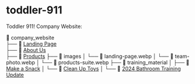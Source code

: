 # toddler-911

Toddler 911! Company Website:

📁 company_website<br>
├── 📄 [Landing Page](https://ruskibenya.github.io/toddler-911/company_website/landing-page)<br>
├── 📄 [About Us](https://ruskibenya.github.io/toddler-911/company_website/about-us)<br>
├── 📄 [Products](https://ruskibenya.github.io/toddler-911/company_website/products)
├── 📁 images
│   └── 📄 landing-page.webp
│   └── 📄 team-photo.webp
│   └── 📄 products-suite.webp
├── 📁 training_material
│   ├── 📄 [Make a Snack](https://ruskibenya.github.io/toddler-911/training_material/make_snack)
│   └── 📄 [Clean Up Toys](https://ruskibenya.github.io/toddler-911/training_material/clean_up_toys)
│   └── 📄 [2024 Bathroom Training Update](https://ruskibenya.github.io/toddler-911/training_material/2024_Bathroom_Training.pdf)
 
